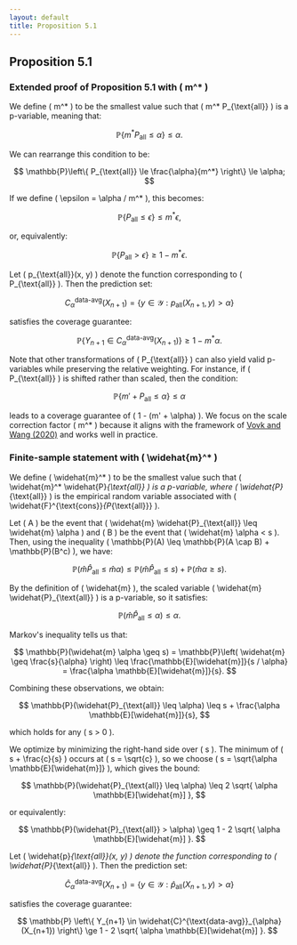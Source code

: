 ```yaml
---
layout: default
title: Proposition 5.1
---
```


## Proposition 5.1

### Extended proof of Proposition 5.1 with \( m^* \)

We define \( m^* \) to be the smallest value such that \( m^* P_{\text{all}} \) is a p-variable, meaning that:

$$
\mathbb{P}\left\{ m^* P_{\text{all}} \le \alpha \right\} \le \alpha.
$$

We can rearrange this condition to be:

$$
\mathbb{P}\left\{ P_{\text{all}} \le \frac{\alpha}{m^*} \right\} \le \alpha;
$$

If we define \( \epsilon = \alpha / m^* \), this becomes:

$$
\mathbb{P}\left\{ P_{\text{all}} \le \epsilon \right\} \le m^* \epsilon,
$$

or, equivalently:

$$
\mathbb{P}\left\{ P_{\text{all}} > \epsilon \right\} \ge 1 - m^* \epsilon.
$$

Let \( p_{\text{all}}(x, y) \) denote the function corresponding to \( P_{\text{all}} \). Then the prediction set:

$$
C^{\text{data-avg}}_{\alpha}(X_{n+1}) = \left\{ y \in \mathcal{Y} : p_{\text{all}}(X_{n+1}, y) > \alpha \right\}
$$

satisfies the coverage guarantee:

$$
\mathbb{P} \left\{ Y_{n+1} \in C^{\text{data-avg}}_{\alpha}(X_{n+1}) \right\} \ge 1 - m^* \alpha.
$$

Note that other transformations of \( P_{\text{all}} \) can also yield valid p-variables while preserving the relative weighting. For instance, if \( P_{\text{all}} \) is shifted rather than scaled, then the condition:

$$
\mathbb{P}\left\{ m' + P_{\text{all}} \le \alpha \right\} \le \alpha
$$

leads to a coverage guarantee of \( 1 - (m' + \alpha) \). We focus on the scale correction factor \( m^* \) because it aligns with the framework of [Vovk and Wang (2020)](https://proceedings.mlr.press/v108/vovk20a.html) and works well in practice.

### Finite-sample statement with \( \widehat{m}^* \)

We define \( \widehat{m}^* \) to be the smallest value such that \( \widehat{m}^* \widehat{P}_{\text{all}} \) is a p-variable, where \( \widehat{P}_{\text{all}} \) is the empirical random variable associated with \( \widehat{F}^{\text{cons}}_{P_{\text{all}}} \).

Let \( A \) be the event that \( \widehat{m} \widehat{P}_{\text{all}} \leq \widehat{m} \alpha \) and \( B \) be the event that \( \widehat{m} \alpha < s \). Then, using the inequality \( \mathbb{P}(A) \leq \mathbb{P}(A \cap B) + \mathbb{P}(B^c) \), we have:

$$
\mathbb{P}(\widehat{m} \widehat{P}_{\text{all}} \leq \widehat{m} \alpha) \leq \mathbb{P}(\widehat{m} \widehat{P}_{\text{all}} \leq s) + \mathbb{P}(\widehat{m} \alpha \geq s).
$$

By the definition of \( \widehat{m} \), the scaled variable \( \widehat{m} \widehat{P}_{\text{all}} \) is a p-variable, so it satisfies:

$$
\mathbb{P}(\widehat{m} \widehat{P}_{\text{all}} \leq \alpha) \leq \alpha.
$$

Markov's inequality tells us that:

$$
\mathbb{P}(\widehat{m} \alpha \geq s) = \mathbb{P}\left( \widehat{m} \geq \frac{s}{\alpha} \right) \leq \frac{\mathbb{E}[\widehat{m}]}{s / \alpha} = \frac{\alpha \mathbb{E}[\widehat{m}]}{s}.
$$

Combining these observations, we obtain:

$$
\mathbb{P}(\widehat{P}_{\text{all}} \leq \alpha) \leq s + \frac{\alpha \mathbb{E}[\widehat{m}]}{s},
$$

which holds for any \( s > 0 \).

We optimize by minimizing the right-hand side over \( s \). The minimum of \( s + \frac{c}{s} \) occurs at \( s = \sqrt{c} \), so we choose \( s = \sqrt{\alpha \mathbb{E}[\widehat{m}]} \), which gives the bound:

$$
\mathbb{P}(\widehat{P}_{\text{all}} \leq \alpha) \leq 2 \sqrt{ \alpha \mathbb{E}[\widehat{m}] },
$$

or equivalently:

$$
\mathbb{P}(\widehat{P}_{\text{all}} > \alpha) \geq 1 - 2 \sqrt{ \alpha \mathbb{E}[\widehat{m}] }.
$$

Let \( \widehat{p}_{\text{all}}(x, y) \) denote the function corresponding to \( \widehat{P}_{\text{all}} \). Then the prediction set:

$$
\widehat{C}^{\text{data-avg}}_{\alpha}(X_{n+1}) = \left\{ y \in \mathcal{Y} : \widehat{p}_{\text{all}}(X_{n+1}, y) > \alpha \right\}
$$

satisfies the coverage guarantee:

$$
\mathbb{P} \left\{ Y_{n+1} \in \widehat{C}^{\text{data-avg}}_{\alpha}(X_{n+1}) \right\} \ge 1 - 2 \sqrt{ \alpha \mathbb{E}[\widehat{m}] }.
$$
